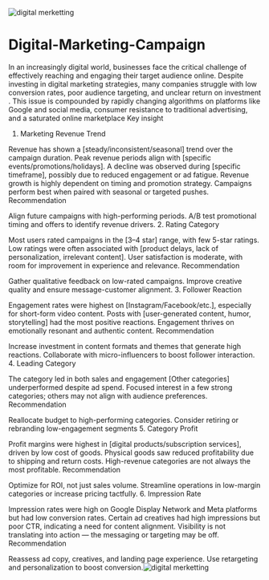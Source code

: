 ![digital merketting](https://github.com/user-attachments/assets/d546e018-bdc0-4512-9626-34f88d2e6df5)
# Digital-Marketing-Campaign
In an increasingly digital world, businesses face the critical challenge of effectively reaching and engaging their target audience online. Despite investing in digital marketing strategies, many companies struggle with low conversion rates, poor audience targeting, and unclear return on investment . This issue is compounded by rapidly changing algorithms on platforms like Google and social media, consumer resistance to traditional advertising, and a saturated online marketplace
Key insight
1. Marketing Revenue Trend

Revenue has shown a [steady/inconsistent/seasonal] trend over the campaign duration.
Peak revenue periods align with [specific events/promotions/holidays].
A decline was observed during [specific timeframe], possibly due to reduced engagement or ad fatigue.
Revenue growth is highly dependent on timing and promotion strategy.
Campaigns perform best when paired with seasonal or targeted pushes.
Recommendation

Align future campaigns with high-performing periods.
A/B test promotional timing and offers to identify revenue drivers.
2. Rating Category

Most users rated campaigns in the [3–4 star] range, with few 5-star ratings.
Low ratings were often associated with [product delays, lack of personalization, irrelevant content].
User satisfaction is moderate, with room for improvement in experience and relevance.
Recommendation

Gather qualitative feedback on low-rated campaigns.
Improve creative quality and ensure message-customer alignment.
3. Follower Reaction

Engagement rates were highest on [Instagram/Facebook/etc.], especially for short-form video content.
Posts with [user-generated content, humor, storytelling] had the most positive reactions.
Engagement thrives on emotionally resonant and authentic content.
Recommendation

Increase investment in content formats and themes that generate high reactions.
Collaborate with micro-influencers to boost follower interaction.
4. Leading Category

The category led in both sales and engagement
[Other categories] underperformed despite ad spend.
Focused interest in a few strong categories; others may not align with audience preferences.
Recommendation

Reallocate budget to high-performing categories.
Consider retiring or rebranding low-engagement segments
5. Category Profit

Profit margins were highest in [digital products/subscription services], driven by low cost of goods.
Physical goods saw reduced profitability due to shipping and return costs.
High-revenue categories are not always the most profitable.
Recommendation

Optimize for ROI, not just sales volume.
Streamline operations in low-margin categories or increase pricing tactfully.
6. Impression Rate

Impression rates were high on Google Display Network and Meta platforms but had low conversion rates.
Certain ad creatives had high impressions but poor CTR, indicating a need for content alignment.
Visibility is not translating into action — the messaging or targeting may be off.
Recommendation

Reassess ad copy, creatives, and landing page experience.
Use retargeting and personalization to boost conversion.![digital merketting](https://github.com/user-attachments/assets/b546caa1-4515-4e04-9d1d-2f58ea5698af)
